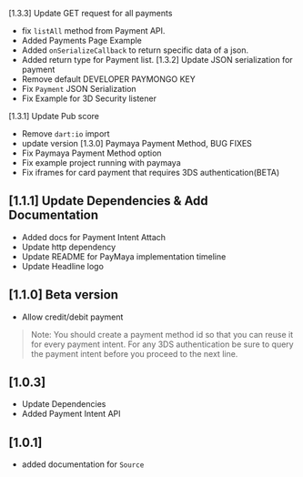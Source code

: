 [1.3.3] Update GET request for all payments
- fix `listAll` method from Payment API.
- Added Payments Page Example
- Added `onSerializeCallback` to return specific data of a json.
- Added return type for Payment list.
[1.3.2] Update JSON serialization for payment
- Remove default DEVELOPER PAYMONGO KEY
- Fix `Payment` JSON Serialization
- Fix Example for 3D Security listener

[1.3.1] Update Pub score
- Remove `dart:io` import
- update version
[1.3.0] Paymaya Payment Method, BUG FIXES
- Fix Paymaya Payment Method option
- Fix example project running with paymaya
- Fix iframes for card payment that requires 3DS authentication(BETA)
## [1.1.1] Update Dependencies & Add Documentation
- Added docs for Payment Intent Attach
- Update http dependency
- Update README for PayMaya implementation timeline
- Update Headline logo
## [1.1.0] Beta version
- Allow credit/debit payment
> Note: You should create a payment method id so that you can reuse it for every payment intent.
> For any 3DS authentication be sure to query the payment intent before you proceed to the next line.
## [1.0.3]
- Update Dependencies
- Added Payment Intent API


## [1.0.1]
- added documentation for `Source`

